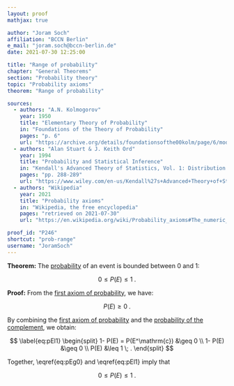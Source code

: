 ```yaml
---
layout: proof
mathjax: true

author: "Joram Soch"
affiliation: "BCCN Berlin"
e_mail: "joram.soch@bccn-berlin.de"
date: 2021-07-30 12:25:00

title: "Range of probability"
chapter: "General Theorems"
section: "Probability theory"
topic: "Probability axioms"
theorem: "Range of probability"

sources:
  - authors: "A.N. Kolmogorov"
    year: 1950
    title: "Elementary Theory of Probability"
    in: "Foundations of the Theory of Probability"
    pages: "p. 6"
    url: "https://archive.org/details/foundationsofthe00kolm/page/6/mode/2up"
  - authors: "Alan Stuart & J. Keith Ord"
    year: 1994
    title: "Probability and Statistical Inference"
    in: "Kendall's Advanced Theory of Statistics, Vol. 1: Distribution Theory"
    pages: "pp. 288-289"
    url: "https://www.wiley.com/en-us/Kendall%27s+Advanced+Theory+of+Statistics%2C+3+Volumes%2C+Set%2C+6th+Edition-p-9780470669549"
  - authors: "Wikipedia"
    year: 2021
    title: "Probability axioms"
    in: "Wikipedia, the free encyclopedia"
    pages: "retrieved on 2021-07-30"
    url: "https://en.wikipedia.org/wiki/Probability_axioms#The_numeric_bound"

proof_id: "P246"
shortcut: "prob-range"
username: "JoramSoch"
---
```



**Theorem:** The [probability](/D/prob) of an event is bounded between 0 and 1:

$$ \label{eq:prob-range}
0 \leq P(E) \leq 1 \; .
$$


**Proof:** From the [first axiom of probability](/D/prob-ax), we have:

$$ \label{eq:pEg0}
P(E) \geq 0 \; .
$$

By combining the [first axiom of probability](/D/prob-ax) and the [probability of the complement](/P/prob-comp), we obtain:

$$ \label{eq:pEl1}
\begin{split}
1- P(E) = P(E^\mathrm{c}) &\geq 0 \\
1- P(E) &\geq 0 \\
P(E) &\leq 1 \; .
\end{split}
$$

Together, \eqref{eq:pEg0} and \eqref{eq:pEl1} imply that

$$ \label{eq:prob-range-qed}
0 \leq P(E) \leq 1 \; .
$$